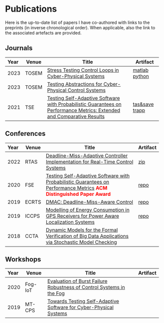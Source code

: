 # Publications 

Here is the up-to-date list of papers I have co-authored with links to the preprints (in inverse chronological order).
When applicable, also the link to the associated artefacts are provided.

## Journals

| Year | Venue    | Title     | Artifact |
|:-----|----------|-----------|----------|
| 2023 | TOSEM    | [Stress Testing Control Loops in Cyber-Physical Systems](https://github.com/ManCla/mancla.github.io/blob/main/assets/pdfs/journal/2023_tosem_b_tmp.pdf) | [matlab](https://doi.org/10.5281/zenodo.7994698) [python](https://doi.org/10.5281/zenodo.7994669) |
| 2023 | TOSEM    | [Testing Abstractions for Cyber-Physical Control Systems](https://github.com/ManCla/mancla.github.io/blob/main/assets/pdfs/journal/2023_tosem_a_tmp.pdf) | |
| 2021 | TSE      | [Testing Self-Adaptive Software with Probabilistic Guarantees on Performance Metrics: Extended and Comparative Results](https://github.com/ManCla/papers/blob/main/assets/pdfs/journal/2021_tse.pdf) | [tas&save](https://github.com/ManCla/ESEC-FSE-2020/tree/TSE_extension) [trapp](https://github.com/ManCla/TRAPP) | 

## Conferences

| Year | Venue    | Title     | Artifact |
|:-----|--------------|-----------|----------|
| 2022 | RTAS     | [Deadline-Miss-Adaptive Controller Implementation for Real-Time Control Systems](https://github.com/ManCla/papers/blob/main/assets/pdfs/conference/2022_rtas.pdf) | [zip](https://github.com/ManCla/papers/raw/main/assets/artifacts/rtas2022-artifact.zip)|
| 2020 | FSE      | [Testing Self-Adaptive Software with Probabilistic Guarantees on Performance Metrics](https://github.com/ManCla/papers/blob/main/assets/pdfs/conference/2020_fse.pdf)  **<span style="color: red;">ACM Distinguished Paper Award</span>**  | [repo](https://github.com/ManCla/ESEC-FSE-2020)|
| 2019 | ECRTS    | [DMAC: Deadline-Miss-Aware Control](https://github.com/ManCla/papers/blob/main/assets/pdfs/conference/2019_ecrts.pdf) | [repo](https://gitlab.control.lth.se/mmaggio/paolo-ecrts19) |
| 2019 | ICCPS    | [Modelling of Energy Consumption in GPS Receivers for Power Aware Localization Systems](https://github.com/ManCla/papers/blob/main/assets/pdfs/conference/2019_iccps.pdf) | [repo](https://gitlab.control.lth.se/mmaggio/gps-modeling)
| 2018 | CCTA     | [Dynamic Models for the Formal Verification of Big Data Applications via Stochastic Model Checking](https://github.com/ManCla/papers/blob/main/assets/pdfs/conference/2018_ccta.pdf) | |

## Workshops

| Year | Venue    | Title     | Artifact |
|:-----|----------|-----------|----------|
| 2020 | Fog-IoT  | [Evaluation of Burst Failure Robustness of Control Systems in the Fog](https://github.com/ManCla/papers/blob/main/assets/pdfs/workshop/2020_fogiot.pdf) | |
| 2019 | MT-CPS   | [Towards Testing Self-Adaptive Software for Cyber-Physical Systems](https://github.com/ManCla/papers/blob/main/assets/pdfs/workshop/2019_mtcps.pdf)

